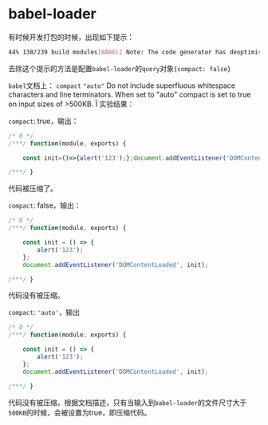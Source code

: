 # babel-loader

有时候开发打包的时候，出现如下提示：

```bash
44% 138/239 build modules[BABEL] Note: The code generator has deoptimised the styling of "/Users/dulin/workspace/mall-wap/app/common/js/GlobalReducers.js" as it exceeds the max of "100KB".
```
去除这个提示的方法是配置`babel-loader`的`query`对象`{compact: false}`

`babel`文档上：
`compact` `"auto"`	Do not include superfluous whitespace characters and line terminators. When set to "auto" compact is set to true on input sizes of >500KB.
Ï
实验结果：

`compact`: true，输出：
```js
/* 0 */
/***/ function(module, exports) {

	const init=()=>{alert('123');};document.addEventListener('DOMContentLoaded',init);

/***/ }
```

代码被压缩了。

`compact`: false，输出：

```js
/* 0 */
/***/ function(module, exports) {

	const init = () => {
		alert('123');
	};
	document.addEventListener('DOMContentLoaded', init);

/***/ }
```

代码没有被压缩。

`compact`: `'auto'`，输出

```js
/* 0 */
/***/ function(module, exports) {

	const init = () => {
		alert('123');
	};
	document.addEventListener('DOMContentLoaded', init);

/***/ }
```

代码没有被压缩，根据文档描述，只有当输入到`babel-loader`的文件尺寸大于`500KB`的时候，会被设置为true，即压缩代码。
